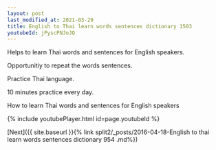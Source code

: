 ```yaml
---
layout: post
last_modified_at: 2021-03-29
title: English to Thai learn words sentences dictionary 1503 
youtubeId: jPyscPNJoJQ
---
```

 
 
Helps to learn Thai words and sentences for English speakers.

Opportunitiy to repeat the words sentences. 

Practice Thai language. 
 
10 minutes practice every day. 
 
How to learn Thai words and sentences for English speakers 
 
{% include youtubePlayer.html id=page.youtubeId %}
 
 
[Next]({{ site.baseurl }}{% link  split2/_posts/2016-04-18-English to thai learn words sentences dictionary 954 .md%})
 
